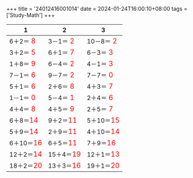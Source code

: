 +++ 
title = '24012416001014' 
date = 2024-01-24T16:00:10+08:00 
tags = ['Study-Math'] 
+++ 

1 | 2 | 3 
-- | -- | -- 
6＋2＝<font color=red size=4> 8</font> | 3－1＝<font color=red size=4> 2</font> | 10－8＝<font color=red size=4> 2</font> 
3＋2＝<font color=red size=4> 5</font> | 6＋1＝<font color=red size=4> 7</font> | 6－3＝<font color=red size=4> 3</font> 
1＋8＝<font color=red size=4> 9</font> | 6－4＝<font color=red size=4> 2</font> | 4－1＝<font color=red size=4> 3</font> 
7－1＝<font color=red size=4> 6</font> | 9－7＝<font color=red size=4> 2</font> | 7－7＝<font color=red size=4> 0</font> 
5＋1＝<font color=red size=4> 6</font> | 2＋6＝<font color=red size=4> 8</font> | 4＋3＝<font color=red size=4> 7</font> 
1－1＝<font color=red size=4> 0</font> | 5－4＝<font color=red size=4> 1</font> | 2＋4＝<font color=red size=4> 6</font> 
4＋4＝<font color=red size=4> 8</font> | 4＋5＝<font color=red size=4> 9</font> | 2＋5＝<font color=red size=4> 7</font> 
6＋8＝<font color=red size=4>14</font> | 9＋2＝<font color=red size=4>11</font> | 5＋10＝<font color=red size=4>15</font> 
5＋9＝<font color=red size=4>14</font> | 2＋9＝<font color=red size=4>11</font> | 4＋10＝<font color=red size=4>14</font> 
6＋10＝<font color=red size=4>16</font> | 6＋5＝<font color=red size=4>11</font> | 7＋9＝<font color=red size=4>16</font> 
12＋2＝<font color=red size=4>14</font> | 15＋4＝<font color=red size=4>19</font> | 12＋1＝<font color=red size=4>13</font> 
18＋2＝<font color=red size=4>20</font> | 13＋3＝<font color=red size=4>16</font> | 19＋1＝<font color=red size=4>20</font> 


